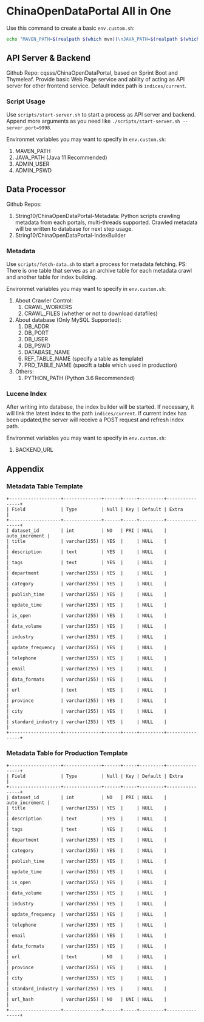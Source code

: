 # ChinaOpenDataPortal All in One

Use this command to create a basic `env.custom.sh`:

```bash
echo "MAVEN_PATH=$(realpath $(which mvn))\nJAVA_PATH=$(realpath $(which java))" >> ./scripts/env.custom.sh
```

## API Server & Backend

Github Repo: cqsss/ChinaOpenDataPortal, based on Sprint Boot and Thymeleaf.
Provide basic Web Page service and ability of acting as API server for other frontend service.
Default index path is `indices/current`.

### Script Usage

Use `scripts/start-server.sh` to start a process as API server and backend.
Append more arguments as you need like `./scripts/start-server.sh --server.port=9998`.

Environmet variables you may want to specify in `env.custom.sh`:

1. MAVEN_PATH
1. JAVA_PATH (Java 11 Recommended)
1. ADMIN_USER
1. ADMIN_PSWD

## Data Processor

Github Repos:

1. String10/ChinaOpenDataPortal-Metadata:
   Python scripts crawling metadata from each portals, multi-threads supported.
   Crawled metadata will be written to database for next step usage.
2. String10/ChinaOpenDataPortal-IndexBuilder

### Metadata

Use `scripts/fetch-data.sh` to start a process for metadata fetching.
PS: There is one table that serves as an archive table for each metadata crawl and another table for index building.

Environmet variables you may want to specify in `env.custom.sh`:

1. About Crawler Control:
   1. CRAWL_WORKERS
   1. CRAWL_FILES (whether or not to download datafiles)
1. About database (Only MySQL Supported):
   1. DB_ADDR
   1. DB_PORT
   1. DB_USER
   1. DB_PSWD
   1. DATABASE_NAME
   1. REF_TABLE_NAME (specify a table as template)
   1. PRD_TABLE_NAME (specift a table which used in production)
1. Others:
   1. PYTHON_PATH (Python 3.6 Recommended)

### Lucene Index

After writing into database, the index builder will be started.
If necessary, it will link the latest index to the path `indices/current`.
If current index has been updated,the server will receive a POST request and refresh index path.

Environmet variables you may want to specify in `env.custom.sh`:

1. BACKEND_URL

## Appendix

### Metadata Table Template

```
+-------------------+--------------+------+-----+---------+----------------+
| Field             | Type         | Null | Key | Default | Extra          |
+-------------------+--------------+------+-----+---------+----------------+
| dataset_id        | int          | NO   | PRI | NULL    | auto_increment |
| title             | varchar(255) | YES  |     | NULL    |                |
| description       | text         | YES  |     | NULL    |                |
| tags              | text         | YES  |     | NULL    |                |
| department        | varchar(255) | YES  |     | NULL    |                |
| category          | varchar(255) | YES  |     | NULL    |                |
| publish_time      | varchar(255) | YES  |     | NULL    |                |
| update_time       | varchar(255) | YES  |     | NULL    |                |
| is_open           | varchar(255) | YES  |     | NULL    |                |
| data_volume       | varchar(255) | YES  |     | NULL    |                |
| industry          | varchar(255) | YES  |     | NULL    |                |
| update_frequency  | varchar(255) | YES  |     | NULL    |                |
| telephone         | varchar(255) | YES  |     | NULL    |                |
| email             | varchar(255) | YES  |     | NULL    |                |
| data_formats      | varchar(255) | YES  |     | NULL    |                |
| url               | text         | YES  |     | NULL    |                |
| province          | varchar(255) | YES  |     | NULL    |                |
| city              | varchar(255) | YES  |     | NULL    |                |
| standard_industry | varchar(255) | YES  |     | NULL    |                |
+-------------------+--------------+------+-----+---------+----------------+
```

### Metadata Table for Production Template

```
+-------------------+--------------+------+-----+---------+----------------+
| Field             | Type         | Null | Key | Default | Extra          |
+-------------------+--------------+------+-----+---------+----------------+
| dataset_id        | int          | NO   | PRI | NULL    | auto_increment |
| title             | varchar(255) | YES  |     | NULL    |                |
| description       | text         | YES  |     | NULL    |                |
| tags              | text         | YES  |     | NULL    |                |
| department        | varchar(255) | YES  |     | NULL    |                |
| category          | varchar(255) | YES  |     | NULL    |                |
| publish_time      | varchar(255) | YES  |     | NULL    |                |
| update_time       | varchar(255) | YES  |     | NULL    |                |
| is_open           | varchar(255) | YES  |     | NULL    |                |
| data_volume       | varchar(255) | YES  |     | NULL    |                |
| industry          | varchar(255) | YES  |     | NULL    |                |
| update_frequency  | varchar(255) | YES  |     | NULL    |                |
| telephone         | varchar(255) | YES  |     | NULL    |                |
| email             | varchar(255) | YES  |     | NULL    |                |
| data_formats      | varchar(255) | YES  |     | NULL    |                |
| url               | text         | NO   |     | NULL    |                |
| province          | varchar(255) | YES  |     | NULL    |                |
| city              | varchar(255) | YES  |     | NULL    |                |
| standard_industry | varchar(255) | YES  |     | NULL    |                |
| url_hash          | varchar(255) | NO   | UNI | NULL    |                |
+-------------------+--------------+------+-----+---------+----------------+
```
